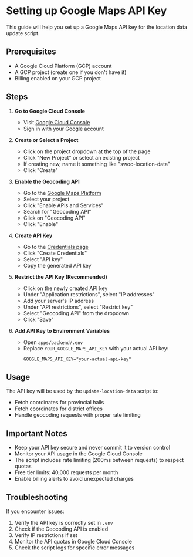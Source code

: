 # Setting up Google Maps API Key

This guide will help you set up a Google Maps API key for the location data update script.

## Prerequisites
- A Google Cloud Platform (GCP) account
- A GCP project (create one if you don't have it)
- Billing enabled on your GCP project

## Steps

1. **Go to Google Cloud Console**
   - Visit [Google Cloud Console](https://console.cloud.google.com/)
   - Sign in with your Google account

2. **Create or Select a Project**
   - Click on the project dropdown at the top of the page
   - Click "New Project" or select an existing project
   - If creating new, name it something like "swoc-location-data"
   - Click "Create"

3. **Enable the Geocoding API**
   - Go to the [Google Maps Platform](https://console.cloud.google.com/google/maps-apis/overview)
   - Select your project
   - Click "Enable APIs and Services"
   - Search for "Geocoding API"
   - Click on "Geocoding API"
   - Click "Enable"

4. **Create API Key**
   - Go to the [Credentials page](https://console.cloud.google.com/apis/credentials)
   - Click "Create Credentials"
   - Select "API key"
   - Copy the generated API key

5. **Restrict the API Key (Recommended)**
   - Click on the newly created API key
   - Under "Application restrictions", select "IP addresses"
   - Add your server's IP address
   - Under "API restrictions", select "Restrict key"
   - Select "Geocoding API" from the dropdown
   - Click "Save"

6. **Add API Key to Environment Variables**
   - Open `apps/backend/.env`
   - Replace `YOUR_GOOGLE_MAPS_API_KEY` with your actual API key:
     ```
     GOOGLE_MAPS_API_KEY="your-actual-api-key"
     ```

## Usage
The API key will be used by the `update-location-data` script to:
- Fetch coordinates for provincial halls
- Fetch coordinates for district offices
- Handle geocoding requests with proper rate limiting

## Important Notes
- Keep your API key secure and never commit it to version control
- Monitor your API usage in the Google Cloud Console
- The script includes rate limiting (200ms between requests) to respect quotas
- Free tier limits: 40,000 requests per month
- Enable billing alerts to avoid unexpected charges

## Troubleshooting
If you encounter issues:
1. Verify the API key is correctly set in `.env`
2. Check if the Geocoding API is enabled
3. Verify IP restrictions if set
4. Monitor the API quotas in Google Cloud Console
5. Check the script logs for specific error messages 